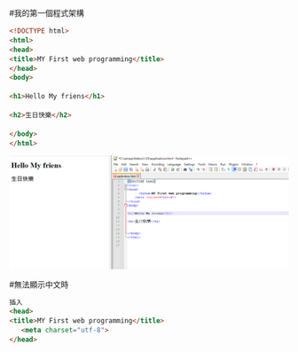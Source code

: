 #我的第一個程式架構
 
 ```html
 <!DOCTYPE html>
<html>
<head>
 <title>MY First web programming</title>
</head>
<body>

<h1>Hello My friens</h1>

<h2>生日快樂</h2>

</body>
</html>
```

![2.png](2.png)


#無法顯示中文時

 ```html
插入
<head>
<title>MY First web programming</title>
	<meta charset="utf-8">
</head>





 
